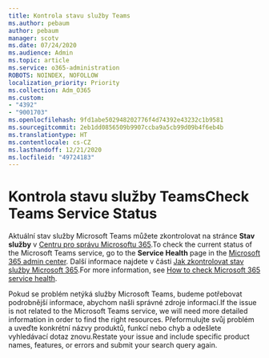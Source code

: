 ```yaml
---
title: Kontrola stavu služby Teams
ms.author: pebaum
author: pebaum
manager: scotv
ms.date: 07/24/2020
ms.audience: Admin
ms.topic: article
ms.service: o365-administration
ROBOTS: NOINDEX, NOFOLLOW
localization_priority: Priority
ms.collection: Adm_O365
ms.custom:
- "4392"
- "9001703"
ms.openlocfilehash: 9fd1abe502948202776f4d74392e43232c1b9581
ms.sourcegitcommit: 2eb1dd0856509b9907ccba9a5cb99d09b4f6eb4b
ms.translationtype: HT
ms.contentlocale: cs-CZ
ms.lasthandoff: 12/21/2020
ms.locfileid: "49724183"
---
```

# <a name="check-teams-service-status"></a><span data-ttu-id="1e3d1-102">Kontrola stavu služby Teams</span><span class="sxs-lookup"><span data-stu-id="1e3d1-102">Check Teams Service Status</span></span>

<span data-ttu-id="1e3d1-103">Aktuální stav služby Microsoft Teams můžete zkontrolovat na stránce **Stav služby** v [Centru pro správu Microsoftu 365](https://go.microsoft.com/fwlink/p/?linkid=2024339).</span><span class="sxs-lookup"><span data-stu-id="1e3d1-103">To check the current status of the Microsoft Teams service, go to the **Service Health** page in the [Microsoft 365 admin center](https://go.microsoft.com/fwlink/p/?linkid=2024339).</span></span> <span data-ttu-id="1e3d1-104">Další informace najdete v části [Jak zkontrolovat stav služby Microsoft 365](https://docs.microsoft.com/office365/enterprise/view-service-health).</span><span class="sxs-lookup"><span data-stu-id="1e3d1-104">For more information, see [How to check Microsoft 365 service health](https://docs.microsoft.com/office365/enterprise/view-service-health).</span></span>

<span data-ttu-id="1e3d1-105">Pokud se problém netýká služby Microsoft Teams, budeme potřebovat podrobnější informace, abychom našli správné zdroje informací.</span><span class="sxs-lookup"><span data-stu-id="1e3d1-105">If the issue is not related to the Microsoft Teams service, we will need more detailed information in order to find the right resources.</span></span> <span data-ttu-id="1e3d1-106">Přeformulujte svůj problém a uveďte konkrétní názvy produktů, funkcí nebo chyb a odešlete vyhledávací dotaz znovu.</span><span class="sxs-lookup"><span data-stu-id="1e3d1-106">Restate your issue and include specific product names, features, or errors and submit your search query again.</span></span>
